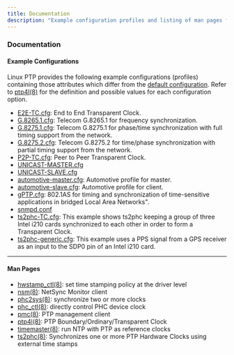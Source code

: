 ```yaml
---
title: Documentation
description: "Example configuration profiles and listing of man pages for Linux PTP."
---
```


### Documentation

#### Example Configurations

Linux PTP provides the following example configurations (profiles) containing those attributes which differ from the [default configuration](/documentation/default). Refer to [ptp4l(8)](https://github.com/richardcochran/linuxptp/blob/45f23047d22a3ab9ca0786a34d604405780cbb89/ptp4l.8) for the definition and possible values for each configuration option.

* [E2E-TC.cfg](https://github.com/richardcochran/linuxptp/blob/master/configs/E2E-TC.cfg): End to End Transparent Clock.
* [G.8265.1.cfg](https://github.com/richardcochran/linuxptp/blob/master/configs/G.8265.1.cfg): Telecom G.8265.1 for frequency synchronization.
* [G.8275.1.cfg](https://github.com/richardcochran/linuxptp/blob/master/configs/G.8275.1.cfg): Telecom G.8275.1 for phase/time synchronization with full timing support from the network.
* [G.8275.2.cfg](https://github.com/richardcochran/linuxptp/blob/master/configs/G.8275.2.cfg): Telecom G.8275.2 for time/phase synchronization with partial timing support from the network.
* [P2P-TC.cfg](https://github.com/richardcochran/linuxptp/blob/master/configs/P2P-TC.cfg): Peer to Peer Transparent Clock.
* [UNICAST-MASTER.cfg](https://github.com/richardcochran/linuxptp/blob/master/configs/UNICAST-MASTER.cfg)
* [UNICAST-SLAVE.cfg](https://github.com/richardcochran/linuxptp/blob/master/configs/UNICAST-SLAVE.cfg)
* [automotive-master.cfg](https://github.com/richardcochran/linuxptp/blob/master/configs/automotive-master.cfg): Automotive profile for master.
* [automotive-slave.cfg](https://github.com/richardcochran/linuxptp/blob/master/configs/automotive-slave.cfg): Automotive profile for client.
* [gPTP.cfg](https://github.com/richardcochran/linuxptp/blob/master/configs/gPTP.cfg): 802.1AS for timing and synchronization of time-sensitive applications in bridged Local Area Networks". 
* [snmpd.conf](https://github.com/richardcochran/linuxptp/blob/master/configs/snmpd.conf)
* [ts2phc-TC.cfg](https://github.com/richardcochran/linuxptp/blob/master/configs/ts2phc-TC.cfg): This example shows ts2phc keeping a group of three Intel i210 cards
synchronized to each other in order to form a Transparent Clock.
* [ts2phc-generic.cfg](https://github.com/richardcochran/linuxptp/blob/master/configs/ts2phc-generic.cfg): This example uses a PPS signal from a GPS receiver as an input to the SDP0 pin of an Intel i210 card.

* * *

#### Man Pages

* [hwstamp_ctl(8)](/documentation/hwstamp_ctl/): set time stamping policy at the driver level
* [nsm(8)](/documentation/nsm/): NetSync Monitor client
* [phc2sys(8)](/documentation/phc2sys/): synchronize two or more clocks
* [phc_ctl(8)](/documentation/phc_ctl/): directly control PHC device clock
* [pmc(8)](/documentation/pmc/): PTP management client
* [ptp4l(8)](/documentation/ptp4l/): PTP Boundary/Ordinary/Transparent Clock
* [timemaster(8)](/documentation/timemaster/): run NTP with PTP as reference clocks
* [ts2phc(8)](/documentation/ts2phc/): Synchronizes one or more PTP Hardware Clocks using external time stamps